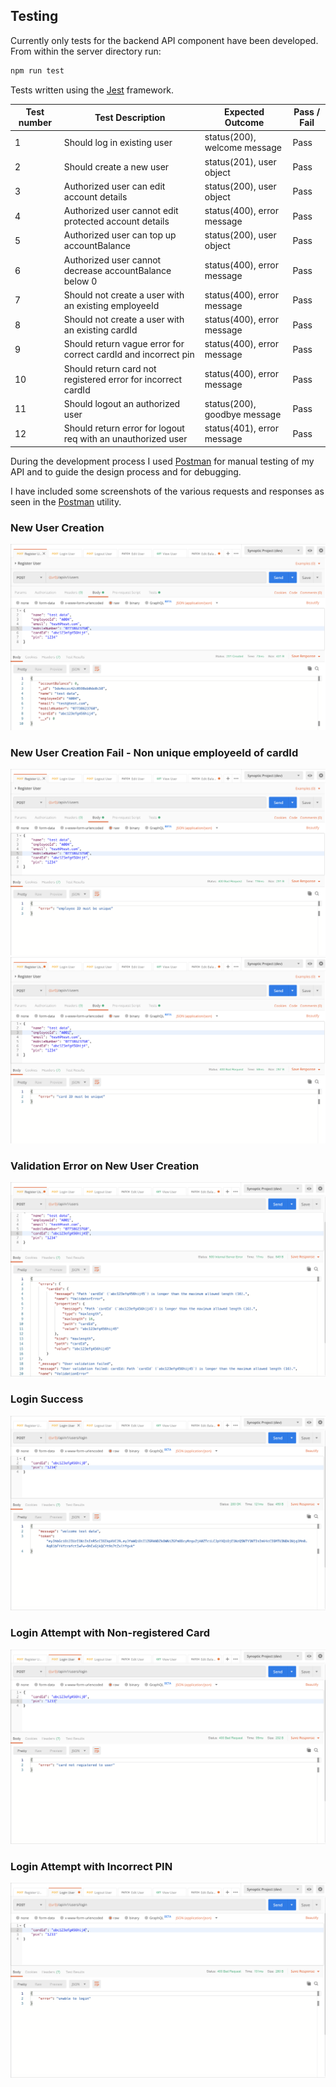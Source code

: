 ## Testing
Currently only tests for the backend API component have been developed.
From within the server directory run:

```bash
npm run test
```

Tests written using the [Jest](https://jestjs.io/) framework.

| Test number | Test Description | Expected Outcome | Pass / Fail |
|-------------|------------------|------------------|-------------|
|1|Should log in existing user|status(200), welcome message|Pass|
|2|Should create a new user|status(201), user object|Pass|
|3|Authorized user can edit account details|status(200), user object|Pass|
|4|Authorized user cannot edit protected account details|status(400), error message|Pass|
|5|Authorized user can top up accountBalance|status(200), user object|Pass|
|6|Authorized user cannot decrease accountBalance below 0|status(400), error message|Pass|
|7|Should not create a user with an existing employeeId|status(400), error message|Pass|
|8|Should not create a user with an existing cardId|status(400), error message|Pass|
|9|Should return vague error for correct cardId and incorrect pin|status(400), error message|Pass|
|10|Should return card not registered error for incorrect cardId|status(400), error message|Pass|
|11|Should logout an authorized user|status(200), goodbye message|Pass|
|12|Should return error for logout req with an unauthorized user|status(401), error message|Pass|

During the development process I used [Postman](https://www.getpostman.com/) for manual testing of my API and to guide the design process and for debugging.

I have included some screenshots of the various requests and responses as seen in the [Postman](https://www.getpostman.com/) utility.

### New User Creation
![](screenshots/registerSuccess.png)
### New User Creation Fail - Non unique employeeId of cardId
![](screenshots/incorrectEmployeeId.png)
![](screenshots/incorrectCardId.png)
### Validation Error on New User Creation
![](screenshots/validationError.png)
### Login Success
![](screenshots/loginSuccess.png)
### Login Attempt with Non-registered Card
![](screenshots/cardNotRegistered.png)
### Login Attempt with Incorrect PIN
![](screenshots/incorrectPin.png)
